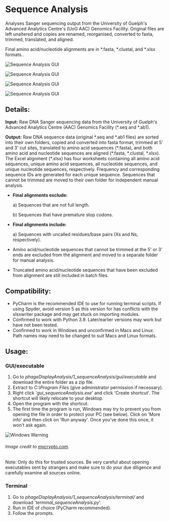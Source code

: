 # Sequence Analysis
 
Analyses Sanger sequencing output from  the University of Guelph's Advanced
Analytics Centre's (UoG AAC) Genomics Facility. Original files are left unaltered
and copies are renamed, reorganised, converted to fasta, trimmed, translated,
and aligned.

Final amino acid/nucleotide alignments are in *.fasta, *.clustal, and *.xlsx formats..

![Sequence Analysis GUI](gui/source/images/gui1.png)

![Sequence Analysis GUI](gui/source/images/gui2.png)

![Sequence Analysis GUI](gui/source/images/gui3.png)

![Sequence Analysis GUI](gui/source/images/gui4.png)

## Details:

**Input:** Raw DNA Sanger sequencing data from the University of Guelph's Advanced Analytics Centre (AAC) Genomics Facility
(\*.seq and \*.ab1).

**Output:** Raw DNA sequence data (original \*.seq and \*.ab1 files) are sorted into their own folders, copied and converted
into fasta format, trimmed at 5' and 3' cut sites, translated to amino acid sequences (\*.fasta), and both amino acid and
nucleotide sequences are aligned (\*.fasta, *.clustal, *.xlsx). The Excel alignment (\*.xlsx) has four worksheets containing all
amino acid sequences, unique amino acid sequences, all nucleotide sequences, and unique nucleotide sequences,
respectively. Frequency and corresponding sequence IDs are generated for each unique sequence. Sequences that cannot be
trimmed are moved to their own folder for independent manual analysis.

* **Final alignments exclude:**

    a) Sequences that are not full length.

    b) Sequences that have premature stop codons.
* **Final alignments include:**

    a) Sequences with uncalled residues/base pairs (Xs and Ns, respectively).
* Amino acid/nucleotide sequences that cannot be trimmed at the 5' or 3' ends are excluded from the alignment and moved
to a separate folder for manual analysis.
* Truncated amino acid/nucleotide sequences that have been excluded from alignment are still included in batch files.

## Compatibility:
* PyCharm is the recommended IDE to use for running terminal scripts. If using Spyder, avoid version 5 as this version
for has conflicts with the xlsxwriter package and may get stuck on importing modules.
* Confirmed to work with Python 3.9. Later/earlier versions may work but have not been tested.
* Confirmed to work in Windows and unconfirmed in Macs and Linux. Path names may need to be changed to suit Macs
and Linux formats.

## Usage:

### GUI/executable

1. Go to _phageDisplayAnalysis/1_sequenceAnalysis/gui/executable_ and download the entire folder as a zip file.
2. Extract to _C:\Program Files_ (give administrator permission if necessary).
3. Right click '_gui_sequenceAnalysis.exe_' and click 'Create shortcut'. The shortcut will likely relocate to your
desktop.
4. Open the program with the shortcut.
5. The first time the program is run, Windows may try to prevent you from opening the file in order to protect your PC
(see below). Click on 'More info' and then click on 'Run anyway'. Once you've done this once, it won't ask again.

![Windows Warning](https://external-content.duckduckgo.com/iu/?u=https%3A%2F%2Fsupport.mycrypto.com%2Fstatic%2F6198fff64c525adbce55c9c1f9477af3%2F4af8e%2Fwindows-error-run-anyway.png&f=1&nofb=1&ipt=6f7b2b3c7a59ba142ee5853e6dd44402c970413ae8b58c8ac847e0c0de57f60d&ipo=images)

###### Image credit to [mycrypto.com](https://support.mycrypto.com/).

Note: Only do this for trusted sources. Be very careful about opening executables sent by strangers and make sure to do
your due diligence and carefully examine all sources online.

### Terminal

1. Go to _phageDisplayAnalysis/1_sequenceAnalysis/terminal/_ and download '_terminal_sequenceAnalysis.py_'.
2. Run in IDE of choice (PyCharm recommended).
3. Follow the prompts.
